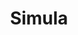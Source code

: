 ---
layout: post
title: Simula
description: Sa simula may pagbati, sa hangganan ay may pamamaalam
summary: At kung paanong nagsimula matapos magpaalam. Walang hanggang siklo ng buhay ng isang IT engineer na medyo mahilig magbasa at trying-hard magsulat.
tags: [buhay]
---